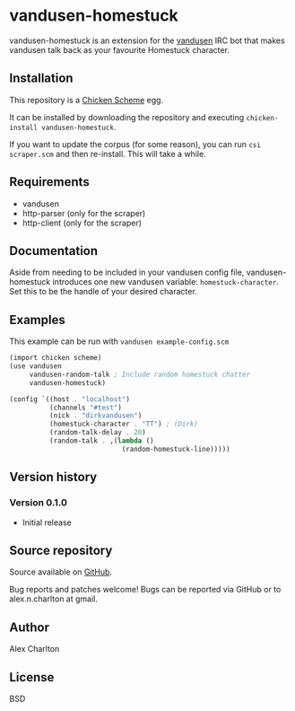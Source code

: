 # vandusen-homestuck
vandusen-homestuck is an extension for the [vandusen](http://wiki.call-cc.org/eggref/4/vandusen) IRC bot that makes vandusen talk back as your favourite Homestuck character.

## Installation
This repository is a [Chicken Scheme](http://call-cc.org/) egg.

It can be installed by downloading the repository and executing `chicken-install vandusen-homestuck`.

If you want to update the corpus (for some reason), you can run `csi scraper.scm` and then re-install. This will take a while.

## Requirements
- vandusen
- http-parser (only for the scraper)
- http-client (only for the scraper)

## Documentation
Aside from needing to be included in your vandusen config file, vandusen-homestuck introduces one new vandusen variable: `homestuck-character`. Set this to be the handle of your desired character.

## Examples
This example can be run with `vandusen example-config.scm`

```scheme
(import chicken scheme)
(use vandusen
     vandusen-random-talk ; Include random homestuck chatter
     vandusen-homestuck)

(config `((host . "localhost")
          (channels "#test")
          (nick . "dirkvandusen")
          (homestuck-character . "TT") ; (Dirk)
          (random-talk-delay . 20)
          (random-talk . ,(lambda ()
                            (random-homestuck-line)))))
```

## Version history
### Version 0.1.0
* Initial release

## Source repository
Source available on [GitHub](https://github.com/AlexCharlton/vandusen-homestuck).

Bug reports and patches welcome! Bugs can be reported via GitHub or to alex.n.charlton at gmail.

## Author
Alex Charlton

## License
BSD
